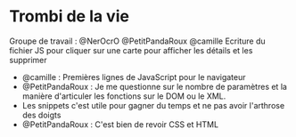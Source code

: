 # Trombi de la vie

Groupe de travail : @NerOcrO @PetitPandaRoux @camille
Ecriture du fichier JS pour cliquer sur une carte pour afficher les détails et les supprimer

- @camille : Premières lignes de JavaScript pour le navigateur
- @PetitPandaRoux : Je me questionne sur le nombre de paramètres et la manière d'articuler les fonctions sur le DOM ou le XML.
- Les snippets c'est utile pour gagner du temps et ne pas avoir l'arthrose des doigts
- @PetitPandaRoux : C'est bien de revoir CSS et HTML
